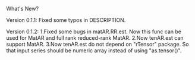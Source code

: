 What's New?

Version 0.1.1:
Fixed some typos in DESCRIPTION.

Version 0.1.2:
1.Fixed some bugs in matAR.RR.est. Now this func can be used for MatAR and full rank reduced-rank MatAR.
2.Now tenAR.est can support MatAR.
3.Now tenAR.est do not depend on "rTensor" package. So that input series should be numeric array instead of using "as.tensor()".





